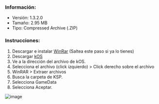 ### Información:
- Versión: 1.3.2.0
- Tamaño: 2.95 MB
- Tipo: Compressed Archive (.ZIP)
### Instrucciones:
1. Descargar e instalar [WinRar](https://www.winrar.es/descargas/103/descargar-winrar-para-windows-x64-en-espanol) (Saltea este paso si ya lo tienes)
2. Descargar [kOS](https://download1529.mediafire.com/ur0bnyvtdmqg/9za9igcarz7y5m7/kOS-v1.3.2.0.zip)
3. Ve a la dirección del archivo de kOS.
4. Selecciona el archivo (click izquierdo) > Click derecho sobre el archivo
5. WinRAR > Extraer archivos
6. Busca la carpeta de KSP.
7. Selecciona GameData
8. Selecciona Aceptar.

![image](https://user-images.githubusercontent.com/73393487/205958202-0665b6cc-f139-45f5-940a-548cdf80b0a9.png)
